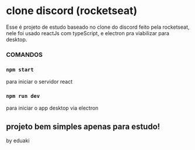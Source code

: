 # clone discord (rocketseat)

Esse é projeto de estudo baseado no clone do discord feito pela rocketseat,
nele foi usado reactJs com typeScript, e electron pra viabilizar para desktop.

### COMANDOS

### `npm start`
para iniciar o servidor react

### `npm run dev`
para iniciar o app desktop via electron


## projeto bem simples apenas para estudo!

by eduaki
